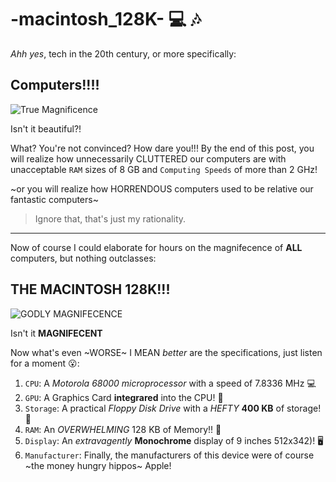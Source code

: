 # -macintosh_128K- :computer: :notes:
*Ahh yes*, tech in the 20th century, or more specifically:

## Computers!!!!

![True Magnificence](https://user-images.githubusercontent.com/123292179/214828757-9e445c0f-1249-45cb-9a59-71d979a07506.png)

Isn't it beautiful?!

What? You're not convinced? How dare you!!! By the end of this post, you will realize how unnecessarily CLUTTERED our computers are with unacceptable `RAM`
sizes of 8 GB and `Computing Speeds` of more than 2 GHz! 

~or you will realize how HORRENDOUS computers used to be relative our fantastic computers~
 > Ignore that, that's just my rationality.
---

Now of course I could elaborate for hours on the magnifecence of **ALL** computers, but nothing outclasses:

## THE MACINTOSH 128K!!!

![GODLY MAGNIFECENCE](https://user-images.githubusercontent.com/123292179/214824275-9c4072d1-efaf-446f-9ba8-7cb66c8382a3.png)

Isn't it **MAGNIFECENT**

Now what's even ~WORSE~ I MEAN *better* are the specifications, just listen for a moment :open_mouth::

1. `CPU`: A *Motorola 68000 microprocessor* with a speed of 7.8336 MHz 💻
2. `GPU`: A Graphics Card **integrared** into the CPU! 🔌
3. `Storage`: A practical *Floppy Disk Drive* with a *HEFTY* **400 KB** of storage! 💾
4. `RAM`: An *OVERWHELMING* 128 KB of Memory!! 🎱
5. `Display`: An *extravagently*  **Monochrome** display of 9 inches 512x342)! 🖥️
6. `Manufacturer`: Finally, the manufacturers of this device were of course ~the money hungry hippos~ Apple!







